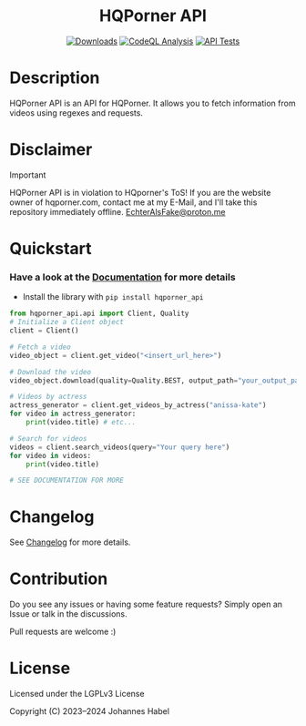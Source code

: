 <h1 align="center">HQPorner API</h1> 

<div align="center">
    <a href="https://pepy.tech/project/hqporner_api"><img src="https://static.pepy.tech/badge/hqporner_api" alt="Downloads"></a>
    <a href="https://github.com/EchterAlsFake/hqporner_api/workflows/"><img src="https://github.com/EchterAlsFake/hqporner_api/workflows/CodeQL/badge.svg" alt="CodeQL Analysis"/></a>
    <a href="https://github.com/EchterAlsFake/hqporner_api/workflows/"><img src="https://github.com/EchterAlsFake/hqporner_api/actions/workflows/tests.yml/badge.svg" alt="API Tests"/></a>
</div>

# Description

HQPorner API is an API for HQPorner. It allows you to fetch information from videos using regexes and requests.

# Disclaimer

> [!IMPORTANT] 
> HQPorner API is in violation to HQporner's ToS!
> If you are the website owner of hqporner.com, contact me at my E-Mail, and I'll take this repository immediately offline.
> EchterAlsFake@proton.me

# Quickstart

### Have a look at the [Documentation](https://github.com/EchterAlsFake/hqporner_api/blob/master/README/Documentation.md) for more details

- Install the library with `pip install hqporner_api`


```python
from hqporner_api.api import Client, Quality
# Initialize a Client object
client = Client()

# Fetch a video
video_object = client.get_video("<insert_url_here>")

# Download the video
video_object.download(quality=Quality.BEST, output_path="your_output_path + title.mp4")

# Videos by actress
actress_generator = client.get_videos_by_actress("anissa-kate")
for video in actress_generator:
    print(video.title) # etc...

# Search for videos
videos = client.search_videos(query="Your query here")
for video in videos:
    print(video.title)

# SEE DOCUMENTATION FOR MORE
```

# Changelog
See [Changelog](https://github.com/EchterAlsFake/hqporner_api/blob/master/README/Changelog.md) for more details.

# Contribution
Do you see any issues or having some feature requests? Simply open an Issue or talk
in the discussions.

Pull requests are welcome :) 

# License
Licensed under the LGPLv3 License

Copyright (C) 2023–2024 Johannes Habel


